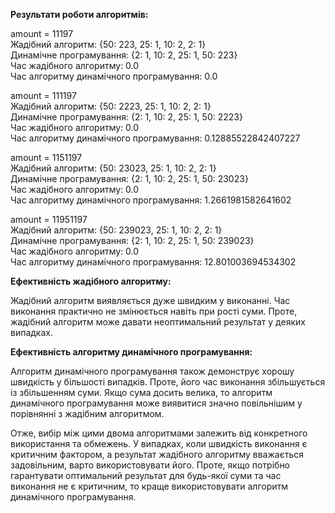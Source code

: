 
**Результати роботи алгоритмів:**

amount = 11197  
Жадібний алгоритм: {50: 223, 25: 1, 10: 2, 2: 1}  
Динамічне програмування: {2: 1, 10: 2, 25: 1, 50: 223}  
Час жадібного алгоритму: 0.0  
Час алгоритму динамічного програмування: 0.0  

amount = 111197  
Жадібний алгоритм: {50: 2223, 25: 1, 10: 2, 2: 1}  
Динамічне програмування: {2: 1, 10: 2, 25: 1, 50: 2223}  
Час жадібного алгоритму: 0.0  
Час алгоритму динамічного програмування: 0.12885522842407227  

amount = 1151197  
Жадібний алгоритм: {50: 23023, 25: 1, 10: 2, 2: 1}  
Динамічне програмування: {2: 1, 10: 2, 25: 1, 50: 23023}  
Час жадібного алгоритму: 0.0  
Час алгоритму динамічного програмування: 1.2661981582641602  

amount = 11951197  
Жадібний алгоритм: {50: 239023, 25: 1, 10: 2, 2: 1}  
Динамічне програмування: {2: 1, 10: 2, 25: 1, 50: 239023}  
Час жадібного алгоритму: 0.0  
Час алгоритму динамічного програмування: 12.801003694534302  


**Ефективність жадібного алгоритму:**  

Жадібний алгоритм виявляється дуже швидким у виконанні. Час виконання практично не змінюється навіть при рості суми.
Проте, жадібний алгоритм може давати неоптимальний результат у деяких випадках. 

**Ефективність алгоритму динамічного програмування:**

Алгоритм динамічного програмування також демонструє хорошу швидкість у більшості випадків. Проте, його час виконання збільшується із збільшенням суми.
Якщо сума досить велика, то алгоритм динамічного програмування може виявитися значно повільнішим у порівнянні з жадібним алгоритмом.

Отже, вибір між цими двома алгоритмами залежить від конкретного використання та обмежень. У випадках, коли швидкість виконання є критичним фактором, а результат жадібного алгоритму вважається задовільним, варто використовувати його. Проте, якщо потрібно гарантувати оптимальний результат для будь-якої суми та час виконання не є критичним, то краще використовувати алгоритм динамічного програмування.
